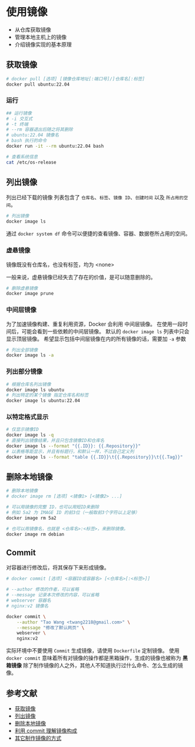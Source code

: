 # 使用镜像

- 从仓库获取镜像
- 管理本地主机上的镜像
- 介绍镜像实现的基本原理

## 获取镜像

```bash
# docker pull [选项] [镜像仓库地址[:端口号]/]仓库名[:标签]
docker pull ubuntu:22.04
```

### 运行

```bash
## 运行镜像
# -i 交互式
# -t 终端
# --rm 容器退出后随之将其删除
# ubuntu:22.04 镜像名
# bash 执行的命令
docker run -it --rm ubuntu:22.04 bash

# 查看系统信息
cat /etc/os-release
```

## 列出镜像

列出已经下载的镜像
列表包含了 `仓库名`、`标签`、`镜像 ID`、`创建时间` 以及 `所占用的空间`。

```bash
# 列出镜像
docker image ls
```

通过 `docker system df` 命令可以便捷的查看镜像、容器、数据卷所占用的空间。

### 虚悬镜像

镜像既没有仓库名，也没有标签，均为 \<none\>

一般来说，虚悬镜像已经失去了存在的价值，是可以随意删除的。

```bash
# 删除虚悬镜像
docker image prune
```

### 中间层镜像

为了加速镜像构建、重复利用资源，Docker 会利用 中间层镜像。
在使用一段时间后，可能会看到一些依赖的中间层镜像。
默认的 `docker image ls` 列表中只会显示顶层镜像。
希望显示包括中间层镜像在内的所有镜像的话，需要加 `-a` 参数

```bash
# 列出全部镜像
docker image ls -a
```

### 列出部分镜像

```bash
# 根据仓库名列出镜像
docker image ls ubuntu
# 列出特定的某个镜像 指定仓库名和标签
docker image ls ubuntu:22.04
```

### 以特定格式显示

```bash
# 仅显示镜像ID
docker image ls -q
# 直接列出镜像结果，并且只包含镜像ID和仓库名
docker image ls --format "{{.ID}}: {{.Repository}}"
# 以表格等距显示，并且有标题行，和默认一样，不过自己定义列
docker image ls --format "table {{.ID}}\t{{.Repository}}\t{{.Tag}}"
```

## 删除本地镜像

```bash
# 删除本地镜像
# docker image rm [选项] <镜像1> [<镜像2> ...]

# 可以用镜像的完整 ID，也可以用短ID来删除
# 例如 5a2 为 IMAGE ID 的前3位（一般取前3个字符以上足够）
docker image rm 5a2

# 也可以用镜像名，也就是 <仓库名>:<标签>，来删除镜像。
docker image rm debian
```

## Commit

对容器进行修改后，将其保存下来形成镜像。

```bash
# docker commit [选项] <容器ID或容器名> [<仓库名>[:<标签>]]

# --author 修改的作者，可以省略
# --message 记录本次修改的内容，可以省略
# webserver 容器名
# nginx:v2 镜像名

docker commit \
    --author "Tao Wang <twang2218@gmail.com>" \
    --message "修改了默认网页" \
    webserver \
    nginx:v2
```

实际环境中不要使用 `Commit` 生成镜像，请使用 `Dockerfile` 定制镜像。
使用 `docker commit` 意味着所有对镜像的操作都是黑箱操作，生成的镜像也被称为 **黑箱镜像**
除了制作镜像的人之外，其他人不知道执行过什么命令、怎么生成的镜像。

## 参考文献

- [获取镜像](https://yeasy.gitbook.io/docker_practice/image/pull)
- [列出镜像](https://yeasy.gitbook.io/docker_practice/image/list)
- [删除本地镜像](https://yeasy.gitbook.io/docker_practice/image/rm)
- [利用 commit 理解镜像构成](https://yeasy.gitbook.io/docker_practice/image/commit)
- [其它制作镜像的方式](https://yeasy.gitbook.io/docker_practice/image/other)